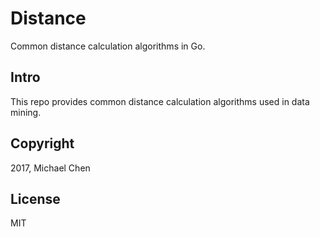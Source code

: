 # Distance

Common distance calculation algorithms in Go.

## Intro

This repo provides common distance calculation algorithms used in data mining.

## Copyright

2017, Michael Chen

## License

MIT